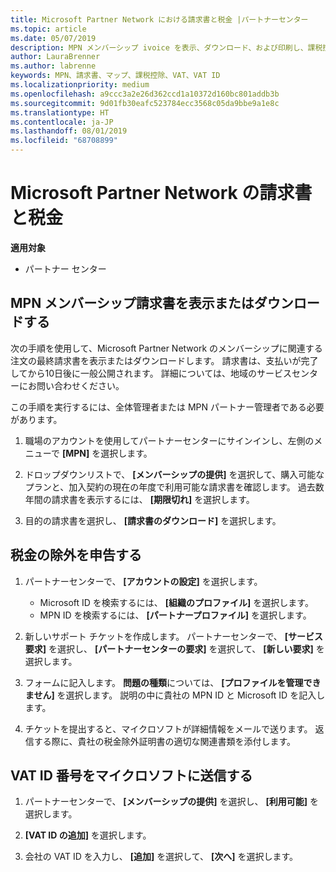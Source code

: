 ```yaml
---
title: Microsoft Partner Network における請求書と税金 |パートナーセンター
ms.topic: article
ms.date: 05/07/2019
description: MPN メンバーシップ ivoice を表示、ダウンロード、および印刷し、課税控除用のファイルを表示して、Microsoft の VAT ID 番号を送信する方法について説明します。
author: LauraBrenner
ms.author: labrenne
keywords: MPN、請求書、マップ、課税控除、VAT、VAT ID
ms.localizationpriority: medium
ms.openlocfilehash: a9ccc3a2e26d362ccd1a10372d160bc801addb3b
ms.sourcegitcommit: 9d01fb30eafc523784ecc3568c05da9bbe9a1e8c
ms.translationtype: HT
ms.contentlocale: ja-JP
ms.lasthandoff: 08/01/2019
ms.locfileid: "68708899"
---
```

# <a name="invoices-and-taxes-in-the-microsoft-partner-network"></a>Microsoft Partner Network の請求書と税金

**適用対象**

-  パートナー センター

## <a name="view-or-download-your-mpn-membership-invoice"></a>MPN メンバーシップ請求書を表示またはダウンロードする

次の手順を使用して、Microsoft Partner Network のメンバーシップに関連する注文の最終請求書を表示またはダウンロードします。 請求書は、支払いが完了してから10日後に一般公開されます。 詳細については、地域のサービスセンターにお問い合わせください。  

この手順を実行するには、全体管理者または MPN パートナー管理者である必要があります。 

1.  職場のアカウントを使用してパートナーセンターにサインインし、左側のメニューで **[MPN]** を選択します。

4.  ドロップダウンリストで、 **[メンバーシップの提供]** を選択して、購入可能なプランと、加入契約の現在の年度で利用可能な請求書を確認します。 過去数年間の請求書を表示するには、 **[期限切れ]** を選択します。

6.  目的の請求書を選択し、 **[請求書のダウンロード]** を選択します。 

## <a name="file-a-tax-exemption"></a>税金の除外を申告する

1.  パートナーセンターで、 **[アカウントの設定]** を選択します。
    -   Microsoft ID を検索するには、 **[組織のプロファイル]** を選択します。
    -   MPN ID を検索するには、 **[パートナープロファイル]** を選択します。

2.  新しいサポート チケットを作成します。 パートナーセンターで、 **[サービス要求]** を選択し、 **[パートナーセンターの要求]** を選択して、 **[新しい要求]** を選択します。

3.  フォームに記入します。 **問題の種類**については、 **[プロファイルを管理できません]** を選択します。 説明の中に貴社の MPN ID と Microsoft ID を記入します。

4.  チケットを提出すると、マイクロソフトが詳細情報をメールで送ります。 返信する際に、貴社の税金除外証明書の適切な関連書類を添付します。

## <a name="send-microsoft-your-vat-id-number"></a>VAT ID 番号をマイクロソフトに送信する
1.  パートナーセンターで、 **[メンバーシップの提供]** を選択し、 **[利用可能]** を選択します。 

2.  **[VAT ID の追加]** を選択します。 

3.  会社の VAT ID を入力し、 **[追加]** を選択して、 **[次へ]** を選択します。 

